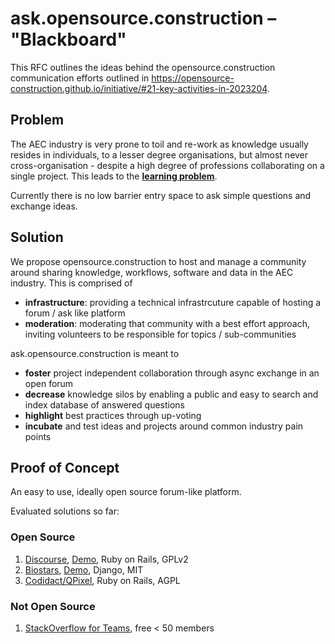 # ask.opensource.construction – "Blackboard"

This RFC outlines the ideas behind the opensource.construction communication efforts outlined in https://opensource-construction.github.io/initiative/#21-key-activities-in-2023204.

## Problem

The AEC industry is very prone to toil and re-work as knowledge usually resides in individuals, to a lesser degree organisations, but almost never cross-organisation - despite a high degree of professions collaborating on a single project. This leads to the [**learning problem**](https://opensource-construction.github.io/initiative#what-we-see-in-aeco).

Currently there is no low barrier entry space to ask simple questions and exchange ideas.

## Solution

We propose opensource.construction to host and manage a community around sharing knowledge, workflows, software and data in the AEC industry. This is comprised of

- **infrastructure**: providing a technical infrastrcuture capable of hosting a forum / ask like platform
- **moderation**: moderating that community with a best effort approach, inviting volunteers to be responsible for topics / sub-communities

ask.opensource.construction is meant to
- **foster** project independent collaboration through async exchange in an open forum
- **decrease** knowledge silos by enabling a public and easy to search and index database of answered questions
- **highlight** best practices through up-voting
- **incubate** and test ideas and projects around common industry pain points

## Proof of Concept

An easy to use, ideally open source forum-like platform.

Evaluated solutions so far:

### Open Source
1. [Discourse](https://discourse.org/), [Demo](https://try.discourse.org/), Ruby on Rails, GPLv2
2. [Biostars](https://github.com/ialbert/biostar-central), [Demo](https://biostars.org/), Django, MIT
3. [Codidact/QPixel](https://codidact.com/), Ruby on Rails, AGPL

### Not Open Source
1. [StackOverflow for Teams](https://stackoverflow.co/teams), free < 50 members
